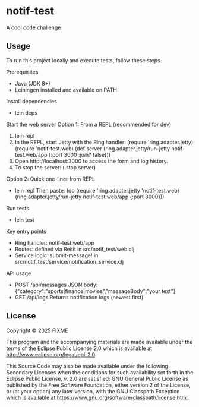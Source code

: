 # notif-test

A cool code challenge

## Usage

To run this project locally and execute tests, follow these steps.

Prerequisites

- Java (JDK 8+)
- Leiningen installed and available on PATH

Install dependencies

- lein deps

Start the web server
Option 1: From a REPL (recommended for dev)

1. lein repl
2. In the REPL, start Jetty with the Ring handler:
   (require 'ring.adapter.jetty)
   (require 'notif-test.web)
   (def server (ring.adapter.jetty/run-jetty notif-test.web/app {:port 3000 :join? false}))
3. Open http://localhost:3000 to access the form and log history.
4. To stop the server: (.stop server)

Option 2: Quick one-liner from REPL

- lein repl
  Then paste:
  (do (require 'ring.adapter.jetty 'notif-test.web)
  (ring.adapter.jetty/run-jetty notif-test.web/app {:port 3000}))

Run tests

- lein test

Key entry points

- Ring handler: notif-test.web/app
- Routes: defined via Reitit in src/notif_test/web.clj
- Service logic: submit-message! in src/notif_test/service/notification_service.clj

API usage

- POST /api/messages
  JSON body: {"category":"sports|finance|movies","messageBody":"your text"}
- GET /api/logs
  Returns notification logs (newest first).

## License

Copyright © 2025 FIXME

This program and the accompanying materials are made available under the
terms of the Eclipse Public License 2.0 which is available at
http://www.eclipse.org/legal/epl-2.0.

This Source Code may also be made available under the following Secondary
Licenses when the conditions for such availability set forth in the Eclipse
Public License, v. 2.0 are satisfied: GNU General Public License as published by
the Free Software Foundation, either version 2 of the License, or (at your
option) any later version, with the GNU Classpath Exception which is available
at https://www.gnu.org/software/classpath/license.html.
